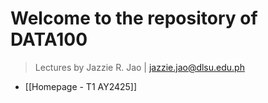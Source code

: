 # Welcome to the repository of DATA100
> Lectures by Jazzie R. Jao | jazzie.jao@dlsu.edu.ph

-  [[Homepage - T1 AY2425]]